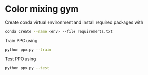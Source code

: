 # Color mixing gym

Create conda virtual environment and install required packages with

```bash
conda create --name <env> --file requirements.txt
```

Train PPO using

```bash
python ppo.py --train
```

Test PPO using

```bash
python ppo.py --test
```
